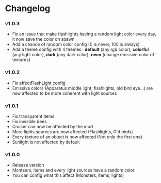 # Changelog

### v1.0.3

- Fix an issue that make flashlights having a random light color every day, it now save the color on spawn
- Add a chance of random color config (0 is never, 100 is always)
- Add a theme config with 4 themes : **default** (any rgb color), **colorful** (any light color), **dark** (any dark
  color), **neon** (change emissive color of textures)

### v1.0.2

- Fix affectFlashLight config
- Emissive colors (Apparatus middle light, flashlights, old bird eye...) are now affected to be more coherent with light
  sources

### v1.0.1

- Fix transparent items
- Fix invisible bees
- Cruiser can now be affected by the mod
- More lights sources are now affected (Flashlights, Old birds)
- Every texture of an object is now affected (Not only the first one)
- Sunlight is not affected by default

### v1.0.0

- Release version
- Montsers, items and every light sources have a random color
- You can config what this affect (Monsters, items, lights)